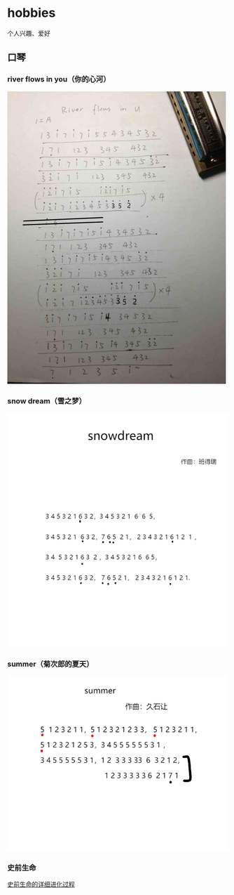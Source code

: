 # hobbies
个人兴趣、爱好
## 口琴

### river flows in you（你的心河）
<img src="image/river  follows in you.jpg" >

###  snow dream（雪之梦）
<img src="image/snow dream.png">


### summer（菊次郎的夏天）
<img src="image/summer.png">

### 史前生命

[史前生命的详细进化过程](https://www.cnblogs.com/hx-web/p/13163228.html)
